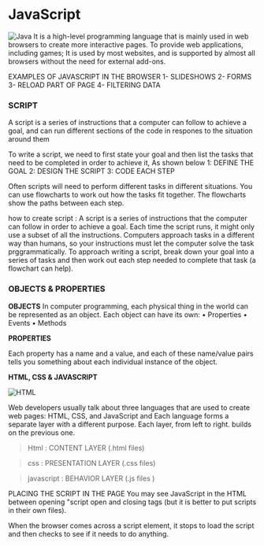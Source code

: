 # JavaScript
 ![Java](https://thepracticaldev.s3.amazonaws.com/i/w9u60357jk4ozdho7urq.jpg)
It is a high-level programming language that is mainly used in web browsers to create more interactive pages.
To provide web applications, including games; It is used by most websites, and is supported by almost all browsers without the need for external add-ons.

EXAMPLES OF JAVASCRIPT IN THE BROWSER
1- SLIDESHOWS 
2- FORMS
3- RELOAD PART OF PAGE 
4- FILTERING DATA

### SCRIPT

A script is a series of instructions that a
computer can follow to achieve a goal, and can run different sections of the code in respones to the situation around them

To write a script, we need to first state your goal and then list the tasks that need to be completed in order to achieve it, As shown below
1: DEFINE THE GOAL 
2: DESIGN THE SCRIPT 
3: CODE EACH STEP 

Often scripts will need to perform different tasks in different situations.
You can use flowcharts to work out how the tasks fit together.
The flowcharts show the paths between each step.

how to create script :
A script is a series of instructions that the computer
can follow in order to achieve a goal.
Each time the script runs, it might only use a subset of
all the instructions.
Computers approach tasks in a different way than
humans, so your instructions must let the computer
solve the task prggrammatically.
To approach writing a script, break down your goal into
a series of tasks and then work out each step needed
to complete that task (a flowchart can help). 


### OBJECTS & PROPERTIES
**OBJECTS**
In computer programming, each physical thing in
the world can be represented as an object.
Each object can have its own:
• Properties
• Events
• Methods 

**PROPERTIES**

Each property has a name and a value, and each of
these name/value pairs tells you something about
each individual instance of the object.

**HTML, CSS & JAVASCRIPT**

![HTML](https://storage.googleapis.com/rqiim-storage/5fd1ccc7a64c9b001c735619.8d2d8ceabd695ddeba7e24f7.png)

Web developers usually talk about three languages that
are used to create web pages:
HTML, CSS, and JavaScript 
and Each language forms a separate layer with a different purpose.
Each layer, from left to right.
builds on the previous one.

>Html : CONTENT LAYER (.html files)

>css : PRESENTATION LAYER (.css files)

>javascript : BEHAVIOR LAYER (.js files )

PLACING THE SCRIPT
IN THE PAGE
You may see JavaScript in the HTML between
opening "script open and closing  tags
(but it is better to put scripts in their own files).

When the browser comes across a script element, it stops to
load the script and then checks to see if it needs to do anything. 



